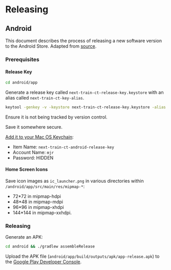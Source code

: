 # Releasing

## Android

This document describes the process of releasing a new software version to the Android Store. Adapted from [source](https://facebook.github.io/react-native/docs/signed-apk-android.html).

### Prerequisites

#### Release Key

```` sh
cd android/app
````

Generate a release key called `next-train-ct-release-key.keystore` with an alias called `next-train-ct-key-alias`.

```` sh
keytool -genkey -v -keystore next-train-ct-release-key.keystore -alias next-train-ct-key-alias -keyalg RSA -keysize 2048 -validity 10000
````

Ensure it is not being tracked by version control.

Save it somewhere secure.

[Add it to your Mac OS Keychain](https://pilloxa.gitlab.io/posts/safer-passwords-in-gradle/):

  + Item Name: `next-train-ct-android-release-key`
  + Account Name: `mjr`
  + Password: HIDDEN

#### Home Screen Icons

Save icon images as `ic_launcher.png` in various directories within `/android/app/src/main/res/mipmap-*`:

  + 72*72 in mipmap-hdpi
  + 48*48 in mipmap-mdpi
  + 96*96 in mipmap-xhdpi
  + 144*144 in mipmap-xxhdpi.

### Releasing

Generate an APK:

```` sh
cd android && ./gradlew assembleRelease
````

Upload the APK file (`android/app/build/outputs/apk/app-release.apk`) to the [Google Play Developer Console](https://play.google.com/apps/publish/).
